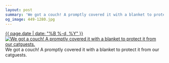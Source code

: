 ```yaml
---
layout: post
summary: 'We got a couch! A promptly covered it with a blanket to protect it from our catguests.'
og_image: 449-1280.jpg
---
```


<p>
 <time>
  <a href="/449">
   {{ page.date | date: "%B %-d, %Y" }}
  </a>
 </time>
 <a href="/449">
  <img alt="We got a couch! A promptly covered it with a blanket to protect it from our catguests." sizes="(min-width: 700px) 50vw, calc(100vw - 2rem)" src="{{ site.assets_url }}/449-640.jpg" srcset="{{ site.assets_url }}/449-1280.jpg 1280w, {{ site.assets_url }}/449-960.jpg 960w, {{ site.assets_url }}/449-640.jpg 640w, {{ site.assets_url }}/449-320.jpg 320w"/>
 </a>
 <span>
  We got a couch! A promptly covered it with a blanket to protect it from our catguests.
 </span>
</p>
